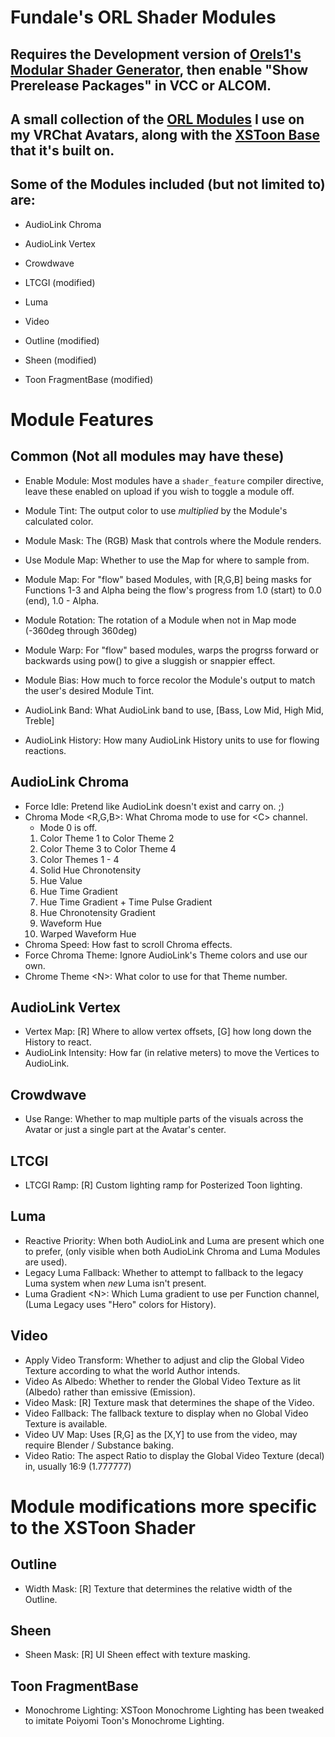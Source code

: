 # Fundale's ORL Shader Modules

## Requires the Development version of [Orels1's Modular Shader Generator](https://dev.shaders.orels.sh/docs/installation), then enable "Show Prerelease Packages" in VCC or ALCOM.

## A small collection of the [ORL Modules](https://github.com/orels1/orels-Unity-Shaders) I use on my VRChat Avatars, along with the [XSToon Base](https://github.com/Xiexe/Xiexes-Unity-Shaders) that it's built on.

## Some of the Modules included (but not limited to) are:
- AudioLink Chroma
- AudioLink Vertex
- Crowdwave
- LTCGI (modified)
- Luma
- Video

- Outline (modified)
- Sheen (modified)
- Toon FragmentBase (modified)


# Module Features

## Common (Not all modules may have these)
- Enable Module: Most modules have a `shader_feature` compiler directive, leave these enabled on upload if you wish to toggle a module off.
- Module Tint: The output color to use *multiplied* by the Module's calculated color.
- Module Mask: The (RGB) Mask that controls where the Module renders.
- Use Module Map: Whether to use the Map for where to sample from.
- Module Map: For "flow" based Modules, with [R,G,B] being masks for Functions 1-3 and Alpha being the flow's progress from 1.0 (start) to 0.0 (end), 1.0 - Alpha.
- Module Rotation: The rotation of a Module when not in Map mode (-360deg through 360deg)
- Module Warp: For "flow" based modules, warps the progrss forward or backwards using pow() to give a sluggish or snappier effect.
- Module Bias: How much to force recolor the Module's output to match the user's desired Module Tint.

- AudioLink Band: What AudioLink band to use, [Bass, Low Mid, High Mid, Treble]
- AudioLink History: How many AudioLink History units to use for flowing reactions.

## AudioLink Chroma
- Force Idle: Pretend like AudioLink doesn't exist and carry on. ;)
- Chroma Mode \<R,G,B>: What Chroma mode to use for \<C> channel.
  - Mode 0 is off.
  1. Color Theme 1 to Color Theme 2
  2. Color Theme 3 to Color Theme 4
  3. Color Themes 1 - 4
  4. Solid Hue Chronotensity
  5. Hue Value
  6. Hue Time Gradient
  7. Hue Time Gradient + Time Pulse Gradient
  8. Hue Chronotensity Gradient
  9. Waveform Hue
  10. Warped Waveform Hue
- Chroma Speed: How fast to scroll Chroma effects.
- Force Chroma Theme: Ignore AudioLink's Theme colors and use our own.
- Chrome Theme \<N>: What color to use for that Theme number.


## AudioLink Vertex
- Vertex Map: [R] Where to allow vertex offsets, [G] how long down the History to react.
- AudioLink Intensity: How far (in relative meters) to move the Vertices to AudioLink.

## Crowdwave
- Use Range: Whether to map multiple parts of the visuals across the Avatar or just a single part at the Avatar's center.

## LTCGI
- LTCGI Ramp: [R] Custom lighting ramp for Posterized Toon lighting.

## Luma
- Reactive Priority: When both AudioLink and Luma are present which one to prefer, (only visible when both AudioLink Chroma and Luma Modules are used).
- Legacy Luma Fallback: Whether to attempt to fallback to the legacy Luma system when *new* Luma isn't present.
- Luma Gradient \<N>: Which Luma gradient to use per Function channel, (Luma Legacy uses "Hero" colors for History).

## Video
- Apply Video Transform: Whether to adjust and clip the Global Video Texture according to what the world Author intends.
- Video As Albedo: Whether to render the Global Video Texture as lit (Albedo) rather than emissive (Emission).
- Video Mask: [R] Texture mask that determines the shape of the Video.
- Video Fallback: The fallback texture to display when no Global Video Texture is available.
- Video UV Map: Uses [R,G] as the [X,Y] to use from the video, may require Blender / Substance baking.
- Video Ratio: The aspect Ratio to display the Global Video Texture (decal) in, usually 16:9 (1.777777)


# Module modifications more specific to the XSToon Shader

## Outline
- Width Mask: [R] Texture that determines the relative width of the Outline.

## Sheen
- Sheen Mask: [R] UI Sheen effect with texture masking.

## Toon FragmentBase
- Monochrome Lighting: XSToon Monochrome Lighting has been tweaked to imitate Poiyomi Toon's Monochrome Lighting.
